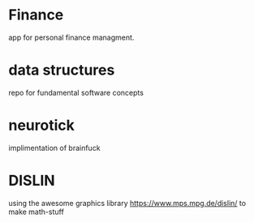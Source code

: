 # Finance

app for personal finance managment.

# data structures

repo for fundamental software concepts

# neurotick

implimentation of brainfuck

# DISLIN

using the awesome graphics library https://www.mps.mpg.de/dislin/ to make math-stuff
